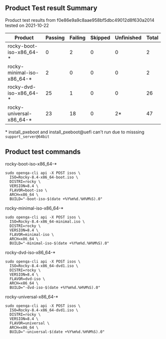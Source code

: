 Product Test result Summary
---

Product test results from f0e86e9a9c8aae958bf5dbc49012d8f630a2014 tested on 2021-10-22

| Product                           | Passing | Failing | Skipped | Unfinished | Total |
|-----------------------------------|---------|---------|---------|------------|-------|
| rocky-boot-iso-x86_64-*           | 0       | 2       | 0       | 0          | 2     |
| rocky-minimal-iso-x86_64-*        | 2       | 0       | 0       | 0          | 2     |
| rocky-dvd-iso-x86_64-*            | 25      | 1       | 0       | 0          | 26    |
| rocky-universal-x86_64-*          | 23      | 18      | 0       | 2*         | 47    |

\* install_pxeboot and install_pxeboot@uefi can't run due to misssing `support_server@64bit`

Product test commands
---

rocky-boot-iso-x86_64-*
```
sudo openqa-cli api -X POST isos \
  ISO=Rocky-8.4-x86_64-boot.iso \
  DISTRI=rocky \
  VERSION=8.4 \
  FLAVOR=boot-iso \
  ARCH=x86_64 \
  BUILD="-boot-iso-$(date +%Y%m%d.%H%M%S).0"
```

rocky-minimal-iso-x86_64-*
```
sudo openqa-cli api -X POST isos \
  ISO=Rocky-8.4-x86_64-minimal.iso \
  DISTRI=rocky \
  VERSION=8.4 \
  FLAVOR=minimal-iso \
  ARCH=x86_64 \
  BUILD="-minimal-iso-$(date +%Y%m%d.%H%M%S).0"
```

rocky-dvd-iso-x86_64-*
```
sudo openqa-cli api -X POST isos \
  ISO=Rocky-8.4-x86_64-dvd1.iso \
  DISTRI=rocky \
  VERSION=8.4 \
  FLAVOR=dvd-iso \
  ARCH=x86_64 \
  BUILD="-dvd-iso-$(date +%Y%m%d.%H%M%S).0"
```

rocky-universal-x86_64-*
```
sudo openqa-cli api -X POST isos \
  ISO=Rocky-8.4-x86_64-dvd1.iso \
  DISTRI=rocky \
  VERSION=8.4 \
  FLAVOR=universal \
  ARCH=x86_64 \
  BUILD="-universal-$(date +%Y%m%d.%H%M%S).0"
```
